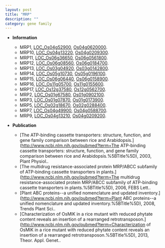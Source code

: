 ```yaml
---
layout: post
title: "MRP"
description: ""
category: gene family
---
```


* **Information**  
    + MRP1, [LOC_Os04g52900](http://rice.uga.edu/cgi-bin/ORF_infopage.cgi?orf=LOC_Os04g52900), [Os04g0620000](http://rapdb.dna.affrc.go.jp/viewer/gbrowse_details/irgsp1?name=Os04g0620000).
    + MRP10, [LOC_Os04g13220](http://rice.uga.edu/cgi-bin/ORF_infopage.cgi?orf=LOC_Os04g13220), [Os04g0209300](http://rapdb.dna.affrc.go.jp/viewer/gbrowse_details/irgsp1?name=Os04g0209300).
    + MRP11, [LOC_Os06g36650](http://rice.uga.edu/cgi-bin/ORF_infopage.cgi?orf=LOC_Os06g36650), [Os06g0561800](http://rapdb.dna.affrc.go.jp/viewer/gbrowse_details/irgsp1?name=Os06g0561800).
    + MRP12, [LOC_Os06g08560](http://rice.uga.edu/cgi-bin/ORF_infopage.cgi?orf=LOC_Os06g08560), [Os06g0184700](http://rapdb.dna.affrc.go.jp/viewer/gbrowse_details/irgsp1?name=Os06g0184700).
    + MRP13, [LOC_Os03g04920](http://rice.uga.edu/cgi-bin/ORF_infopage.cgi?orf=LOC_Os03g04920), [Os03g0142800](http://rapdb.dna.affrc.go.jp/viewer/gbrowse_details/irgsp1?name=Os03g0142800).
    + MRP14, [LOC_Os05g10730](http://rice.uga.edu/cgi-bin/ORF_infopage.cgi?orf=LOC_Os05g10730), [Os05g0196100](http://rapdb.dna.affrc.go.jp/viewer/gbrowse_details/irgsp1?name=Os05g0196100).
    + MRP15, [LOC_Os06g06440](http://rice.uga.edu/cgi-bin/ORF_infopage.cgi?orf=LOC_Os06g06440), [Os06g0158900](http://rapdb.dna.affrc.go.jp/viewer/gbrowse_details/irgsp1?name=Os06g0158900).
    + MRP16, [LOC_Os11g05700](http://rice.uga.edu/cgi-bin/ORF_infopage.cgi?orf=LOC_Os11g05700), [Os11g0155600](http://rapdb.dna.affrc.go.jp/viewer/gbrowse_details/irgsp1?name=Os11g0155600).
    + MRP17, [LOC_Os12g37580](http://rice.uga.edu/cgi-bin/ORF_infopage.cgi?orf=LOC_Os12g37580), [Os12g0562700](http://rapdb.dna.affrc.go.jp/viewer/gbrowse_details/irgsp1?name=Os12g0562700).
    + MRP2, [LOC_Os01g67580](http://rice.uga.edu/cgi-bin/ORF_infopage.cgi?orf=LOC_Os01g67580), [Os01g0902100](http://rapdb.dna.affrc.go.jp/viewer/gbrowse_details/irgsp1?name=Os01g0902100).
    + MRP3, [LOC_Os01g07870](http://rice.uga.edu/cgi-bin/ORF_infopage.cgi?orf=LOC_Os01g07870), [Os01g0173900](http://rapdb.dna.affrc.go.jp/viewer/gbrowse_details/irgsp1?name=Os01g0173900).
    + MRP5, [LOC_Os02g18670](http://rice.uga.edu/cgi-bin/ORF_infopage.cgi?orf=LOC_Os02g18670), [Os02g0288400](http://rapdb.dna.affrc.go.jp/viewer/gbrowse_details/irgsp1?name=Os02g0288400).
    + MRP7, [LOC_Os04g49900](http://rice.uga.edu/cgi-bin/ORF_infopage.cgi?orf=LOC_Os04g49900), [Os04g0588700](http://rapdb.dna.affrc.go.jp/viewer/gbrowse_details/irgsp1?name=Os04g0588700).
    + MRP9, [LOC_Os04g13210](http://rice.uga.edu/cgi-bin/ORF_infopage.cgi?orf=LOC_Os04g13210), [Os04g0209200](http://rapdb.dna.affrc.go.jp/viewer/gbrowse_details/irgsp1?name=Os04g0209200).

* **Publication**  
    + [The ATP-binding cassette transporters: structure, function, and gene family comparison between rice and Arabidopsis.](http://www.ncbi.nlm.nih.gov/pubmed?term=The ATP-binding cassette transporters: structure, function, and gene family comparison between rice and Arabidopsis.%5BTitle%5D), 2003, Plant Physiol..
    + [The multidrug resistance-associated protein MRP/ABCC subfamily of ATP-binding cassette transporters in plants.](http://www.ncbi.nlm.nih.gov/pubmed?term=The multidrug resistance-associated protein MRP/ABCC subfamily of ATP-binding cassette transporters in plants.%5BTitle%5D), 2006, FEBS Lett..
    + [Plant ABC proteins--a unified nomenclature and updated inventory.](http://www.ncbi.nlm.nih.gov/pubmed?term=Plant ABC proteins--a unified nomenclature and updated inventory.%5BTitle%5D), 2008, Trends Plant Sci..
    + [Characterization of OsMIK in a rice mutant with reduced phytate content reveals an insertion of a rearranged retrotransposon.](http://www.ncbi.nlm.nih.gov/pubmed?term=Characterization of OsMIK in a rice mutant with reduced phytate content reveals an insertion of a rearranged retrotransposon.%5BTitle%5D), 2013, Theor. Appl. Genet..


